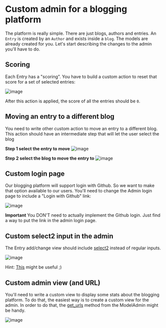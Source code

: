 # Custom admin for a blogging platform

The platform is really simple. There are just blogs, authors and entries. An `Entry` is created by an `Author` and exists inside a `blog`. The models are already created for you. Let's start describing the changes to the admin you'll have to do.

## Scoring

Each Entry has a "scoring". You have to build a custom action to reset that score for a set of selected entries:

![image](https://cloud.githubusercontent.com/assets/872296/18292062/b61ad3fc-7461-11e6-9c93-1ff7adf8cc1b.png)

After this action is applied, the score of all the entries should be `0`.

## Moving an entry to a different blog

You need to write other custom action to move an entry to a different blog. This action should have an intermediate step that will let the user select the blog

**Step 1 select the entry to move**
![image](https://cloud.githubusercontent.com/assets/872296/18292135/03e4d704-7462-11e6-8ce5-0df2e94fd570.png)

**Step 2 select the blog to move the entry to**
![image](https://cloud.githubusercontent.com/assets/872296/18292184/461d0d62-7462-11e6-9dc2-f6936a3868db.png)

## Custom login page

Our blogging platform will support login with Github. So we want to make that option available to our users. You'll need to change the Admin login page to include a "Login with Github" link:

![image](https://cloud.githubusercontent.com/assets/872296/18292253/9cfad434-7462-11e6-8975-5cb85bfcf761.png)

**Important** You DON'T need to actually implement the Github login. Just find a way to put the link in the admin login page.

## Custom select2 input in the admin

The Entry add/change view should include [select2](https://select2.github.io/) instead of regular inputs.

![image](https://cloud.githubusercontent.com/assets/872296/18292358/27a282b2-7463-11e6-80b0-5d79dfe08659.png)

Hint: [This](http://django-easy-select2.readthedocs.io/en/latest/) might be useful ;)

## Custom admin view (and URL)

You'll need to write a custom view to display some stats about the blogging platform. To do that, the easiest way is to create a custom view for the admin. In order to do that, the [get_urls](https://docs.djangoproject.com/en/1.9/ref/contrib/admin/#django.contrib.admin.ModelAdmin.get_urls) method from the ModelAdmin might be handy.

![image](https://cloud.githubusercontent.com/assets/872296/18291867/d3b7ce98-7460-11e6-9dff-a3a5f07bb0fa.png)
